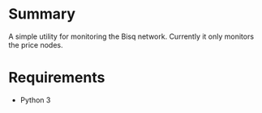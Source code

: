 # Summary
A simple utility for monitoring the Bisq network. Currently it only monitors the price nodes.

# Requirements
- Python 3
